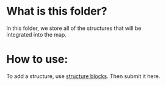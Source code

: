 # What is this folder?
In this folder, we store all of the structures that will be <br>
integrated into the map.

# How to use:
To add a structure, use [structure blocks](https://www.youtube.com/watch?v=sopvjM9PokQ&t=105s).  Then submit it here.
